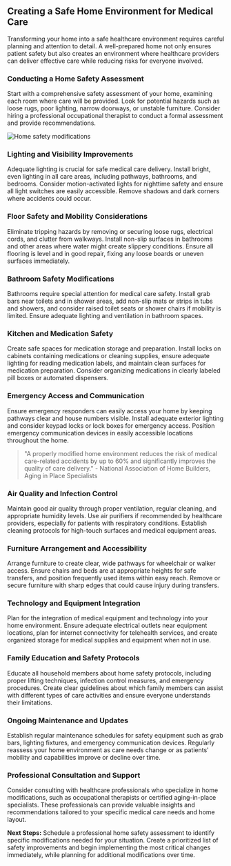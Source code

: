 ## Creating a Safe Home Environment for Medical Care

Transforming your home into a safe healthcare environment requires careful planning and attention to detail. A well-prepared home not only ensures patient safety but also creates an environment where healthcare providers can deliver effective care while reducing risks for everyone involved.

### Conducting a Home Safety Assessment

Start with a comprehensive safety assessment of your home, examining each room where care will be provided. Look for potential hazards such as loose rugs, poor lighting, narrow doorways, or unstable furniture. Consider hiring a professional occupational therapist to conduct a formal assessment and provide recommendations.

![Home safety modifications](https://images.unsplash.com/photo-1584622650111-993a426fbf0a?w=600&h=300&fit=crop)

### Lighting and Visibility Improvements

Adequate lighting is crucial for safe medical care delivery. Install bright, even lighting in all care areas, including pathways, bathrooms, and bedrooms. Consider motion-activated lights for nighttime safety and ensure all light switches are easily accessible. Remove shadows and dark corners where accidents could occur.

### Floor Safety and Mobility Considerations

Eliminate tripping hazards by removing or securing loose rugs, electrical cords, and clutter from walkways. Install non-slip surfaces in bathrooms and other areas where water might create slippery conditions. Ensure all flooring is level and in good repair, fixing any loose boards or uneven surfaces immediately.

### Bathroom Safety Modifications

Bathrooms require special attention for medical care safety. Install grab bars near toilets and in shower areas, add non-slip mats or strips in tubs and showers, and consider raised toilet seats or shower chairs if mobility is limited. Ensure adequate lighting and ventilation in bathroom spaces.

### Kitchen and Medication Safety

Create safe spaces for medication storage and preparation. Install locks on cabinets containing medications or cleaning supplies, ensure adequate lighting for reading medication labels, and maintain clean surfaces for medication preparation. Consider organizing medications in clearly labeled pill boxes or automated dispensers.

### Emergency Access and Communication

Ensure emergency responders can easily access your home by keeping pathways clear and house numbers visible. Install adequate exterior lighting and consider keypad locks or lock boxes for emergency access. Position emergency communication devices in easily accessible locations throughout the home.

> "A properly modified home environment reduces the risk of medical care-related accidents by up to 60% and significantly improves the quality of care delivery." - National Association of Home Builders, Aging in Place Specialists

### Air Quality and Infection Control

Maintain good air quality through proper ventilation, regular cleaning, and appropriate humidity levels. Use air purifiers if recommended by healthcare providers, especially for patients with respiratory conditions. Establish cleaning protocols for high-touch surfaces and medical equipment areas.

### Furniture Arrangement and Accessibility

Arrange furniture to create clear, wide pathways for wheelchair or walker access. Ensure chairs and beds are at appropriate heights for safe transfers, and position frequently used items within easy reach. Remove or secure furniture with sharp edges that could cause injury during transfers.

### Technology and Equipment Integration

Plan for the integration of medical equipment and technology into your home environment. Ensure adequate electrical outlets near equipment locations, plan for internet connectivity for telehealth services, and create organized storage for medical supplies and equipment when not in use.

### Family Education and Safety Protocols

Educate all household members about home safety protocols, including proper lifting techniques, infection control measures, and emergency procedures. Create clear guidelines about which family members can assist with different types of care activities and ensure everyone understands their limitations.

### Ongoing Maintenance and Updates

Establish regular maintenance schedules for safety equipment such as grab bars, lighting fixtures, and emergency communication devices. Regularly reassess your home environment as care needs change or as patients' mobility and capabilities improve or decline over time.

### Professional Consultation and Support

Consider consulting with healthcare professionals who specialize in home modifications, such as occupational therapists or certified aging-in-place specialists. These professionals can provide valuable insights and recommendations tailored to your specific medical care needs and home layout.

**Next Steps:** Schedule a professional home safety assessment to identify specific modifications needed for your situation. Create a prioritized list of safety improvements and begin implementing the most critical changes immediately, while planning for additional modifications over time.